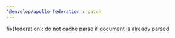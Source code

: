 ```yaml
---
'@envelop/apollo-federation': patch
---
```


fix(federation): do not cache parse if document is already parsed
